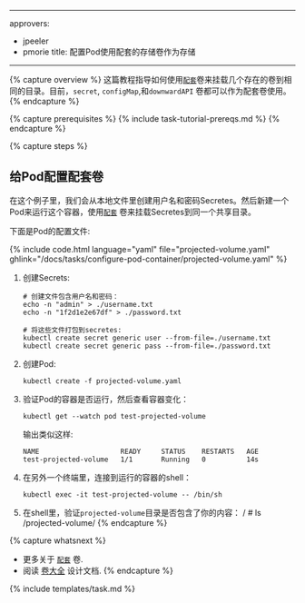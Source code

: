 
---
approvers:
- jpeeler
- pmorie
title: 配置Pod使用配套的存储卷作为存储
---

{% capture overview %}
这篇教程指导如何使用[`配套`](/docs/concepts/storage/volumes/#projected)卷来挂载几个存在的卷到相同的目录。目前，`secret`, `configMap`,和`downwardAPI` 卷都可以作为配套卷使用。
{% endcapture %}

{% capture prerequisites %}
{% include task-tutorial-prereqs.md %}
{% endcapture %}

{% capture steps %}



## 给Pod配置配套卷

在这个例子里，我们会从本地文件里创建用户名和密码Secretes。然后新建一个Pod来运行这个容器，使用[`配套`](/docs/concepts/storage/volumes/#projected) 卷来挂载Secretes到同一个共享目录。

下面是Pod的配置文件:

{% include code.html language="yaml" file="projected-volume.yaml" ghlink="/docs/tasks/configure-pod-container/projected-volume.yaml" %}

1. 创建Secrets:

       # 创建文件包含用户名和密码：
       echo -n "admin" > ./username.txt
       echo -n "1f2d1e2e67df" > ./password.txt

       # 将这些文件打包到secretes:
       kubectl create secret generic user --from-file=./username.txt
       kubectl create secret generic pass --from-file=./password.txt

1. 创建Pod:

       kubectl create -f projected-volume.yaml



1. 验证Pod的容器是否运行，然后查看容器变化：

       kubectl get --watch pod test-projected-volume

    输出类似这样:

       NAME                    READY     STATUS    RESTARTS   AGE
       test-projected-volume   1/1       Running   0          14s

1. 在另外一个终端里，连接到运行的容器的shell：

       kubectl exec -it test-projected-volume -- /bin/sh



1. 在shell里，验证`projected-volume`目录是否包含了你的内容：
       / # ls /projected-volume/
{% endcapture %}

{% capture whatsnext %}
* 更多关于 [`配套`](/docs/concepts/storage/volumes/#projected) 卷.
* 阅读 [卷大全](https://github.com/kubernetes/community/blob/{{page.githubbranch}}/contributors/design-proposals/all-in-one-volume.md) 设计文档.
{% endcapture %}

{% include templates/task.md %}

